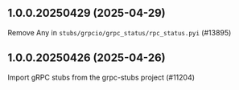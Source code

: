 ## 1.0.0.20250429 (2025-04-29)

Remove Any in `stubs/grpcio/grpc_status/rpc_status.pyi` (#13895)

## 1.0.0.20250426 (2025-04-26)

Import gRPC stubs from the grpc-stubs project (#11204)

